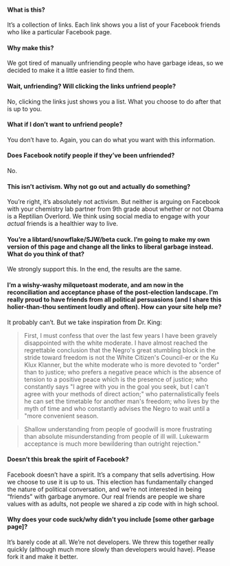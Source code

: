 #### What is this?
It’s a collection of links. Each link shows you a list of your Facebook friends who like a particular Facebook page.

#### Why make this?
We got tired of manually unfriending people who have garbage ideas, so we decided to make it a little easier to find them.

#### Wait, unfriending? Will clicking the links unfriend people?

No, clicking the links just shows you a list. What you choose to do after that is up to you.

#### What if I don’t want to unfriend people?

You don’t have to. Again, you can do what you want with this information.

#### Does Facebook notify people if they’ve been unfriended?

No.

#### This isn’t activism. Why not go out and actually do something?

You’re right, it’s absolutely not activism. But neither is arguing on Facebook with your chemistry lab partner from 9th grade about whether or not Obama is a Reptilian Overlord. We think using social media to engage with your *actual* friends is a healthier way to live.

#### You’re a libtard/snowflake/SJW/beta cuck. I’m going to make my own version of this page and change all the links to liberal garbage instead. What do you think of that?

We strongly support this. In the end, the results are the same.

#### I’m a wishy-washy milquetoast moderate, and am now in the reconciliation and acceptance phase of the post-election landscape. I’m really proud to have friends from all political persuasions (and I share this holier-than-thou sentiment loudly and often). How can your site help me?

It probably can’t. But we take inspiration from Dr. King:

> First, I must confess that over the last few years I have been gravely disappointed with the white moderate. I have almost reached the regrettable conclusion that the Negro's great stumbling block in the stride toward freedom is not the White Citizen's Council-er or the Ku Klux Klanner, but the white moderate who is more devoted to "order" than to justice; who prefers a negative peace which is the absence of tension to a positive peace which is the presence of justice; who constantly says "I agree with you in the goal you seek, but I can't agree with your methods of direct action;" who paternalistically feels he can set the timetable for another man's freedom; who lives by the myth of time and who constantly advises the Negro to wait until a "more convenient season.

> Shallow understanding from people of goodwill is more frustrating than absolute misunderstanding from people of ill will. Lukewarm acceptance is much more bewildering than outright rejection."



#### Doesn’t this break the spirit of Facebook?

Facebook doesn’t have a spirit. It’s a company that sells advertising. How we choose to use it is up to us. This election has fundamentally changed the nature of political conversation, and we’re not interested in being “friends" with garbage anymore. Our real friends are people we share values with as adults, not people we shared a zip code with in high school.


#### Why does your code suck/why didn’t you include [some other garbage page]?

It’s barely code at all. We’re not developers. We threw this together really quickly (although much more slowly than developers would have). Please fork it and make it better.
